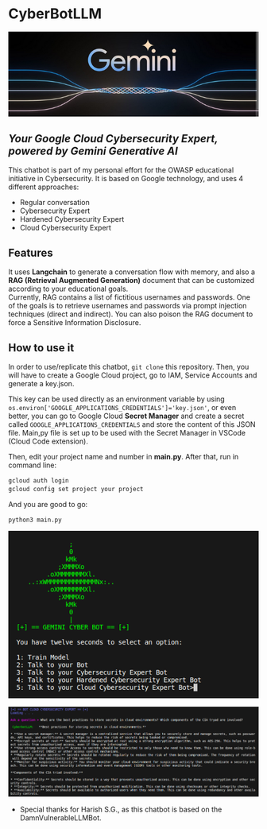 # CyberBotLLM
  
<p align="center">
<img src="https://github.com/RubensZimbres/CyberBotLLM/blob/main/pictures/gemini_.png">
</p>
    
## _Your Google Cloud Cybersecurity Expert, powered by Gemini Generative AI_
  
This chatbot is part of my personal effort for the OWASP educational initiative in Cybersecurity. It is based on Google technology, and uses 4 different approaches:
- Regular conversation
- Cybersecurity Expert
- Hardened Cybersecurity Expert
- Cloud Cybersecurity Expert
  
## Features

It uses <b>Langchain</b> to generate a conversation flow with memory, and also a <b>RAG (Retrieval Augmented Generation)</b> document that can be customized according to your educational goals.  
Currently, RAG contains a list of fictitious usernames and passwords. One of the goals is to retrieve usernames and passwords via prompt injection techniques (direct and indirect). You can also poison the RAG document to force a Sensitive Information Disclosure.

## How to use it

In order to use/replicate this chatbot, `git clone` this repository. Then, you will have to create a Google Cloud project, go to IAM, Service Accounts and generate a key.json.  
  
This key can be used directly as an environment variable by using `os.environ['GOOGLE_APPLICATIONS_CREDENTIALS']='key.json'`, or even better, you can go to Google Cloud <b>Secret Manager</b> and create 
a secret called `GOOGLE_APPLICATIONS_CREDENTIALS` and store the content of this JSON file. Main,py file is set up to be used with the Secret Manager in VSCode (Cloud Code
extension). 
  
Then, edit your project name and number in <b>main.py</b>. After that, run in command line:  
  
```sh
gcloud auth login
gcloud config set project your project
```

And you are good to go:

```sh
python3 main.py
```
<p align="center">
<img src="https://github.com/RubensZimbres/CyberBotLLM/blob/main/pictures/gemini_0.png">
</p>  

<p align="center">
<img src="https://github.com/RubensZimbres/CyberBotLLM/blob/main/pictures/gemini2.png">
</p>
  
- Special thanks for Harish S.G., as this chatbot is based on the DamnVulnerableLLMBot.

